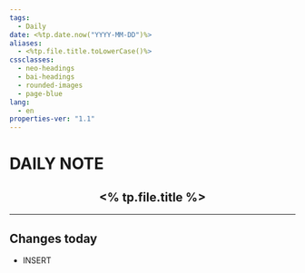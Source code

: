 ```yaml
---
tags:
  - Daily
date: <%tp.date.now("YYYY-MM-DD")%>
aliases:
  - <%tp.file.title.toLowerCase()%>
cssclasses:
  - neo-headings
  - bai-headings
  - rounded-images
  - page-blue
lang:
  - en
properties-ver: "1.1"
---
```

# DAILY NOTE
<h2 style="text-align:center;"><% tp.file.title %></h2>

***

## Changes today
- INSERT

